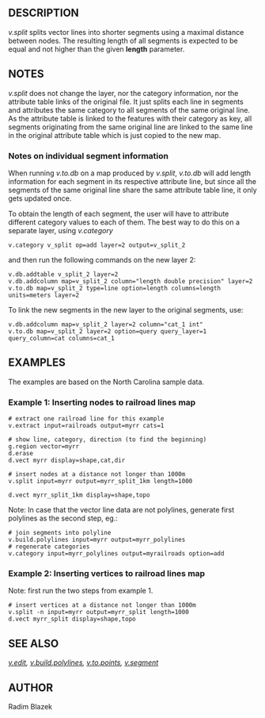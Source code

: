 ## DESCRIPTION

*v.split* splits vector lines into shorter segments using a maximal
distance between nodes. The resulting length of all segments is expected
to be equal and not higher than the given **length** parameter.

## NOTES

*v.split* does not change the layer, nor the category information, nor
the attribute table links of the original file. It just splits each line
in segments and attributes the same category to all segments of the same
original line. As the attribute table is linked to the features with
their category as key, all segments originating from the same original
line are linked to the same line in the original attribute table which
is just copied to the new map.

### Notes on individual segment information

When running *v.to.db* on a map produced by *v.split*, *v.to.db* will
add length information for each segment in its respective attribute
line, but since all the segments of the same original line share the
same attribute table line, it only gets updated once.

To obtain the length of each segment, the user will have to attribute
different category values to each of them. The best way to do this on a
separate layer, using *v.category*

```
v.category v_split op=add layer=2 output=v_split_2
```

and then run the following commands on the new layer 2:

```
v.db.addtable v_split_2 layer=2
v.db.addcolumn map=v_split_2 column="length double precision" layer=2
v.to.db map=v_split_2 type=line option=length columns=length units=meters layer=2
```

To link the new segments in the new layer to the original segments, use:

```
v.db.addcolumn map=v_split_2 layer=2 column="cat_1 int"
v.to.db map=v_split_2 layer=2 option=query query_layer=1 query_column=cat columns=cat_1
```

## EXAMPLES

The examples are based on the North Carolina sample data.

### Example 1: Inserting nodes to railroad lines map

```
# extract one railroad line for this example
v.extract input=railroads output=myrr cats=1

# show line, category, direction (to find the beginning)
g.region vector=myrr
d.erase
d.vect myrr display=shape,cat,dir

# insert nodes at a distance not longer than 1000m
v.split input=myrr output=myrr_split_1km length=1000

d.vect myrr_split_1km display=shape,topo
```

Note: In case that the vector line data are not polylines, generate
first polylines as the second step, eg.:

```
# join segments into polyline
v.build.polylines input=myrr output=myrr_polylines
# regenerate categories
v.category input=myrr_polylines output=myrailroads option=add
```

### Example 2: Inserting vertices to railroad lines map

Note: first run the two steps from example 1.

```
# insert vertices at a distance not longer than 1000m
v.split -n input=myrr output=myrr_split length=1000
d.vect myrr_split display=shape,topo
```

## SEE ALSO

*[v.edit](v.edit.html), [v.build.polylines](v.build.polylines.html),
[v.to.points](v.to.points.html), [v.segment](v.segment.html)*

## AUTHOR

Radim Blazek
